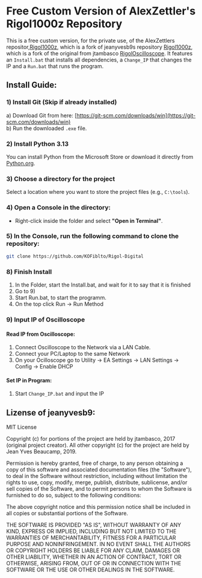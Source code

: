 # Free Custom Version of AlexZettler's Rigol1000z Repository

This is a free custom version, for the private use, of the AlexZettlers repositor,[Rigol1000z](https://github.com/AlexZettler/Rigol1000z), which is a fork of jeanyvesb9s repository [Rigol1000z](https://github.com/jeanyvesb9/Rigol1000z), which is a fork of the original from jtambasco [RigolOscilloscope](https://github.com/jtambasco/RigolOscilloscope). It features an `Install.bat` that installs all dependencies, a `Change_IP` that changes the IP and a `Run.bat` that runs the program.

## Install Guide:

### 1) Install Git (Skip if already installed)
   a) Download Git from here: [https://git-scm.com/downloads/win](https://git-scm.com/downloads/win)  
   b) Run the downloaded `.exe` file.

### 2) Install Python 3.13
   You can install Python from the Microsoft Store or download it directly from [Python.org](https://www.python.org/downloads/).

### 3) Choose a directory for the project
   Select a location where you want to store the project files (e.g., `C:\tools`).

### 4) Open a Console in the directory:
   - Right-click inside the folder and select **"Open in Terminal"**.

### 5) In the Console, run the following command to clone the repository:
   ```bash
   git clone https://github.com/KOFiblto/Rigol-Digital
```
### 8) Finish Install
1) In the Folder, start the Install.bat, and wait for it to say that it is finished
2) Go to 9)
4) Start Run.bat, to start the programm.
5) On the top click Run -> Run Method

### 9) Input IP of Oscilloscope

#### Read IP from Oscilloscope:
1. Connect Oscilloscope to the Network via a LAN Cable.
2. Connect your PC/Laptop to the same Network
3. On your Ocilloscope go to   Utility -> EA Settings -> LAN Settings -> Config -> Enable DHCP

#### Set IP in Program:
1. Start `Change_IP.bat` and input the IP


## Lizense of jeanyvesb9:
MIT License

Copyright (c) for portions of the project are held by jtambasco, 2017 (original project creator). All other copyright (c) for the project are held by Jean Yves Beaucamp, 2019.

Permission is hereby granted, free of charge, to any person obtaining a copy
of this software and associated documentation files (the "Software"), to deal
in the Software without restriction, including without limitation the rights
to use, copy, modify, merge, publish, distribute, sublicense, and/or sell
copies of the Software, and to permit persons to whom the Software is
furnished to do so, subject to the following conditions:

The above copyright notice and this permission notice shall be included in all
copies or substantial portions of the Software.

THE SOFTWARE IS PROVIDED "AS IS", WITHOUT WARRANTY OF ANY KIND, EXPRESS OR
IMPLIED, INCLUDING BUT NOT LIMITED TO THE WARRANTIES OF MERCHANTABILITY,
FITNESS FOR A PARTICULAR PURPOSE AND NONINFRINGEMENT. IN NO EVENT SHALL THE
AUTHORS OR COPYRIGHT HOLDERS BE LIABLE FOR ANY CLAIM, DAMAGES OR OTHER
LIABILITY, WHETHER IN AN ACTION OF CONTRACT, TORT OR OTHERWISE, ARISING FROM,
OUT OF OR IN CONNECTION WITH THE SOFTWARE OR THE USE OR OTHER DEALINGS IN THE
SOFTWARE.
